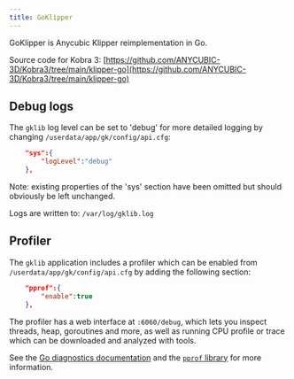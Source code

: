 ```yaml
---
title: GoKlipper
---
```


GoKlipper is Anycubic Klipper reimplementation in Go.

Source code for Kobra 3: [https://github.com/ANYCUBIC-3D/Kobra3/tree/main/klipper-go](https://github.com/ANYCUBIC-3D/Kobra3/tree/main/klipper-go)

## Debug logs

The `gklib` log level can be set to 'debug' for more detailed logging by changing `/userdata/app/gk/config/api.cfg`:

```json
    "sys":{
        "logLevel":"debug"
    },
```

Note: existing properties of the 'sys' section have been omitted but should obviously be left unchanged.

Logs are written to: `/var/log/gklib.log`

## Profiler

The `gklib` application includes a profiler which can be enabled from `/userdata/app/gk/config/api.cfg` by adding the following section:
```json
    "pprof":{
        "enable":true
    },
```

The profiler has a web interface at `:6060/debug`, which lets you inspect threads, heap, goroutines and more, as well as running CPU profile or trace which can be downloaded and analyzed with tools.

See the [Go diagnostics documentation](https://go.dev/doc/diagnostics) and the [`pprof` library](https://github.com/google/pprof) for more information.

